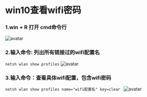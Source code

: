 # win10查看wifi密码

### 1.win + R 打开 cmd命令行

![avatar](./src/1.png)

### 2.输入命令: 列出所有链接过的wifi配置名

 `netsh wlan show profiles`
 ![avatar](./src/2.png)
 
### 3.输入命令：查看具体wifi配置，包含wifi密码

 `netsh wlan show profiles name="wifi配置名" key=clear `
 ![avatar](./src/3.png)
